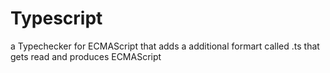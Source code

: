 # Typescript
a Typechecker for ECMAScript that adds a additional formart called .ts that gets read and produces ECMAScript
